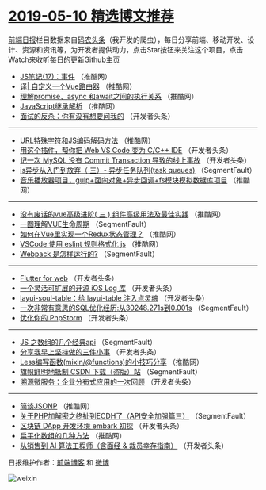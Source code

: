# [2019-05-10 精选博文推荐](http://hao.caibaojian.com/date/2019/05/10)

[前端日报](http://caibaojian.com/c/news)栏目数据来自[码农头条](http://hao.caibaojian.com/)（我开发的爬虫），每日分享前端、移动开发、设计、资源和资讯等，为开发者提供动力，点击Star按钮来关注这个项目，点击Watch来收听每日的更新[Github主页](https://github.com/kujian/frontendDaily)
* [JS笔记(17)：事件](http://hao.caibaojian.com/110588.html) （推酷网）
* [译| 自定义一个Vue路由器](http://hao.caibaojian.com/110600.html) （推酷网）
* [理解promise、async 和await之间的执行关系](http://hao.caibaojian.com/110578.html) （推酷网）
* [JavaScript继承解析](http://hao.caibaojian.com/110580.html) （推酷网）
* [面试的反杀：你有没有想要问我的](http://hao.caibaojian.com/110551.html) （开发者头条）

***
* [URL特殊字符和JS编码解码方法](http://hao.caibaojian.com/110603.html) （推酷网）
* [用这个插件，帮你把 Web VS Code 变为 C/C++ IDE](http://hao.caibaojian.com/110531.html) （开发者头条）
* [记一次 MySQL 没有 Commit Transaction 导致的线上事故](http://hao.caibaojian.com/110532.html) （开发者头条）
* [js异步从入门到放弃（ 三）- 异步任务队列(task queues)](http://hao.caibaojian.com/110514.html) （SegmentFault）
* [音乐播放器项目，gulp+面向对象+异步回调+fs模块模拟数据库项目](http://hao.caibaojian.com/110586.html) （推酷网）

***
* [没有废话的vue高级进阶( 三 ) 组件高级用法及最佳实践](http://hao.caibaojian.com/110599.html) （推酷网）
* [一图理解VUE生命周期](http://hao.caibaojian.com/110516.html) （SegmentFault）
* [如何在Vue里实现一个Redux状态管理？](http://hao.caibaojian.com/110601.html) （推酷网）
* [VSCode 使用 eslint 规则格式化 js](http://hao.caibaojian.com/110602.html) （推酷网）
* [Webpack 是怎样运行的?](http://hao.caibaojian.com/110508.html) （SegmentFault）

***
* [Flutter for web](http://hao.caibaojian.com/110555.html) （开发者头条）
* [一个灵活可扩展的开源 iOS Log 库](http://hao.caibaojian.com/110542.html) （开发者头条）
* [layui-soul-table：给 layui-table 注入点灵魂](http://hao.caibaojian.com/110557.html) （开发者头条）
* [一次非常有意思的SQL优化经历:从30248.271s到0.001s](http://hao.caibaojian.com/110511.html) （SegmentFault）
* [优化你的 PhpStorm](http://hao.caibaojian.com/110547.html) （开发者头条）

***
* [JS 之数组的几个经典api](http://hao.caibaojian.com/110512.html) （SegmentFault）
* [分享我早上坚持做的三件小事](http://hao.caibaojian.com/110523.html) （开发者头条）
* [Less编写函数(mixin/@functions)的小技巧分享](http://hao.caibaojian.com/110572.html) （推酷网）
* [旗帜鲜明地抵制 CSDN 下载（盗版）站](http://hao.caibaojian.com/110502.html) （SegmentFault）
* [溯源微服务：企业分布式应用的一次回顾](http://hao.caibaojian.com/110534.html) （开发者头条）

***
* [简谈JSONP](http://hao.caibaojian.com/110583.html) （推酷网）
* [关于PHP加解密之终扯到ECDH了（API安全加强篇三）](http://hao.caibaojian.com/110513.html) （SegmentFault）
* [区块链 DApp 开发环境 embark 初探](http://hao.caibaojian.com/110549.html) （开发者头条）
* [扁平化数组的几种方法](http://hao.caibaojian.com/110597.html) （推酷网）
* [从销售到 AI 算法工程师（含面经 &amp; 裁员幸存指南）](http://hao.caibaojian.com/110524.html) （开发者头条）

日报维护作者：[前端博客](http://caibaojian.com/) 和 [微博](http://caibaojian.com/go/weibo)

![weixin](https://user-images.githubusercontent.com/3055447/38468989-651132ac-3b80-11e8-8e6b-15122322a9d7.png)